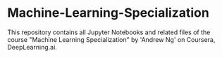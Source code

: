 # Machine-Learning-Specialization
This repository contains all Jupyter Notebooks and related files of the course "Machine Learning Specialization" by 'Andrew Ng' on Coursera, DeepLearning.ai.
